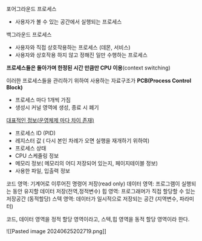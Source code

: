 포어그라운드 프로세스
- 사용자가 볼 수 있는 공간에서 실행되는 프로세스

백그라운드 프로세스
- 사용자와 직접 상호작용하는 프로세스 (데몬, 서비스)
- 사용자와 상호작용 하지 않고 정해진 일만 수행하는 프로세스

**프로세스들은 돌아가며 한정된 시간 만큼만 CPU 이용**(context switching)

이러한 프로세스들을 관리하기 위하여 사용하는 자료구조가
**PCB(Process Control Block)**
- 프로세스 마다 1개씩 가짐
- 생성시 커널 영역에 생성, 종료 시 폐기

<u>대표적인 정보(운영체제 마다 차이 존재)</u>
- 프로세스 ID (PID)
- 레지스터 값 ( 다시 본인 차례가 오면 실행을 재개하기 위하여)
- 프로세스 상태
- CPU 스케줄링 정보
- 메모리 정보( 메모리의 어디 저장되어 있는지, 페이지테이블 정보)
- 사용한 파일, 입출력 정보

코드     영역: 기계어로 이루어진 명령어 저장(read only)
데이터 영역: 프로그램이 실행되는 동안 유지할 데이터 저장(전역,정적변수)
힙        영역: 프로그래머가 직접 할당할 수 있는 저장공간 (동적할당)
스텍     영역: 데이터가 일시적으로 저장되는 공간 (지역변수, 파라미터)

코드, 데이터 영역을 정적 할당 영역이라고, 스텍,힙 영역을 동적 할당 영역이라 한다.

![[Pasted image 20240625202719.png]]